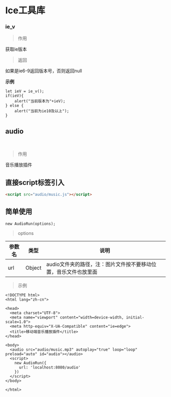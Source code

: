 # Ice工具库

### ie_v

> 作用

获取ie版本

> 返回

如果是ie6-9返回版本号，否则返回null

**示例**

```
let ieV = ie_v();
if(ieV){
    alert("当前版本为"+ieV);    
} else {
    alert("当前为ie10及以上");
}
```

## audio

 

> 作用 

音乐播放插件



## 直接script标签引入

```html
<script src="audio/music.js"></script>
```



## 简单使用

```
new AudioRun(options);
```

> options

| 参数名 | 类型     | 说明                                 |
| --- | ------ | ---------------------------------- |
| url | Object | audio文件夹的路径，注：图片文件按不要移动位置，音乐文件也放里面 |

> 示例

```
<!DOCTYPE html>
<html lang="zh-cn">

<head>
  <meta charset="UTF-8">
  <meta name="viewport" content="width=device-width, initial-scale=1.0">
  <meta http-equiv="X-UA-Compatible" content="ie=edge">
  <title>移动端音乐播放插件</title>
</head>

<body>
  <audio src="audio/music.mp3" autoplay="true" loop="loop" preload="auto" id="audio"></audio>
  <script>
    new AudioRun({
      url: 'localhost:8080/audio'
    })
  </script>
</body>

</html>
```


